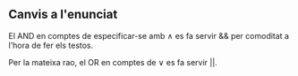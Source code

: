 ## Canvis a l'enunciat
El AND en comptes de especificar-se amb ∧ es fa servir && per comoditat a l'hora de fer els testos.

Per la mateixa rao, el OR en comptes de ∨ es fa servir ||.
